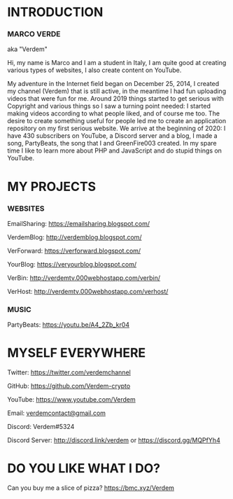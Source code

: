 # INTRODUCTION

### MARCO VERDE

aka "Verdem"

Hi, my name is Marco and I am a student in Italy, I am quite good at creating various types of websites, I also create content on YouTube.  

My adventure in the Internet field began on December 25, 2014, I created my channel (Verdem) that is still active, in the meantime I had fun uploading videos that were fun for me. Around 2019 things started to get serious with Copyright and various things so I saw a turning point needed: I started making videos according to what people liked, and of course me too. The desire to create something useful for people led me to create an application repository on my first serious website. We arrive at the beginning of 2020: I have 430 subscribers on YouTube, a Discord server and a blog, I made a song, PartyBeats, the song that I and GreenFire003 created. In my spare time I like to learn more about PHP and JavaScript and do stupid things on YouTube.

# MY PROJECTS

### WEBSITES

EmailSharing: https://emailsharing.blogspot.com/

VerdemBlog: http://verdemblog.blogspot.com/

VerForward: https://verforward.blogspot.com/

YourBlog: https://veryourblog.blogspot.com/

VerBin: http://verdemtv.000webhostapp.com/verbin/

VerHost: http://verdemtv.000webhostapp.com/verhost/

### MUSIC

PartyBeats: https://youtu.be/A4_2Zb_kr04

# MYSELF EVERYWHERE

Twitter: https://twitter.com/verdemchannel

GitHub: https://github.com/Verdem-crypto

YouTube: https://www.youtube.com/Verdem

Email: verdemcontact@gmail.com

Discord: Verdem#5324

Discord Server: http://discord.link/verdem or https://discord.gg/MQPfYh4

# DO YOU LIKE WHAT I DO?

Can you buy me a slice of pizza?
https://bmc.xyz/Verdem
